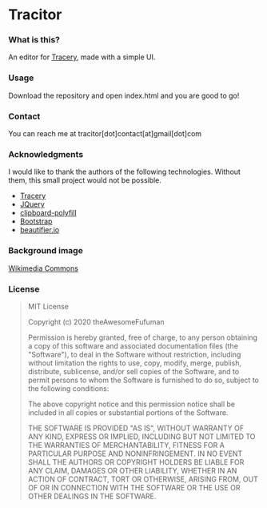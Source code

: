 # Tracitor
### What is this?
An editor for [Tracery](https://www.tracery.io/), made with a simple UI.
### Usage
Download the repository and open index.html and you are good to go!
### Contact
You can reach me at tracitor[dot]contact[at]gmail[dot]com
### Acknowledgments
I would like to thank the authors of the following technologies. Without them, this small project would not be possible.
 - [Tracery](https://www.tracery.io/)
 - [JQuery](https://jquery.com/)
 - [clipboard-polyfill](https://github.com/lgarron/clipboard-polyfill)
 - [Bootstrap](https://getbootstrap.com/)
 - [beautifier.io](https://beautifier.io/)
 
### Background image
[Wikimedia Commons](https://commons.wikimedia.org/wiki/File:Lower_Manhattan_from_Jersey_City_November_2014_panorama_3.jpg)
### License
> MIT License
> 
> Copyright (c) 2020 theAwesomeFufuman
> 
> Permission is hereby granted, free of charge, to any person obtaining
> a copy of this software and associated documentation files (the
> "Software"), to deal in the Software without restriction, including
> without limitation the rights to use, copy, modify, merge, publish,
> distribute, sublicense, and/or sell copies of the Software, and to
> permit persons to whom the Software is furnished to do so, subject to
> the following conditions:
> 
> The above copyright notice and this permission notice shall be
> included in all copies or substantial portions of the Software.
> 
> THE SOFTWARE IS PROVIDED "AS IS", WITHOUT WARRANTY OF ANY KIND,
> EXPRESS OR IMPLIED, INCLUDING BUT NOT LIMITED TO THE WARRANTIES OF
> MERCHANTABILITY, FITNESS FOR A PARTICULAR PURPOSE AND NONINFRINGEMENT.
> IN NO EVENT SHALL THE AUTHORS OR COPYRIGHT HOLDERS BE LIABLE FOR ANY
> CLAIM, DAMAGES OR OTHER LIABILITY, WHETHER IN AN ACTION OF CONTRACT,
> TORT OR OTHERWISE, ARISING FROM, OUT OF OR IN CONNECTION WITH THE
> SOFTWARE OR THE USE OR OTHER DEALINGS IN THE SOFTWARE.

